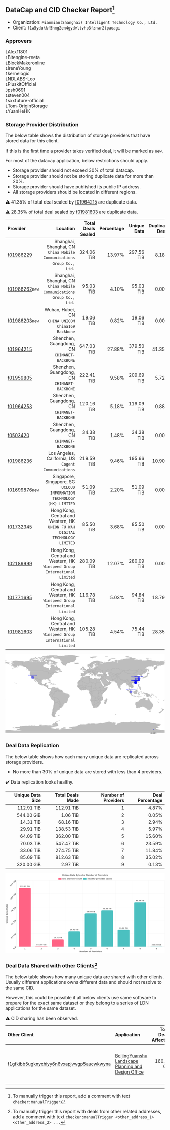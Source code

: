 ## DataCap and CID Checker Report[^1]
 - Organization: `Mianmian(Shanghai) Intelligent Technology Co., Ltd.`
 - Client: `f1w5ydukkf5hmg2en4gydvltvhp3fznwr2tpaoagi`
### Approvers
`1`Alex11801<br/>`1`Bitengine-reeta<br/>`1`BlockMakeronline<br/>`1`IreneYoung<br/>`1`kernelogic<br/>`1`NDLABS-Leo<br/>`1`PluskitOfficial<br/>`3`psh0691<br/>`1`steven004<br/>`1`sxxfuture-official<br/>`1`Tom-OriginStorage<br/>`1`YuanHeHK

### Storage Provider Distribution
The below table shows the distribution of storage providers that have stored data for this client.

If this is the first time a provider takes verified deal, it will be marked as `new`.

For most of the datacap application, below restrictions should apply.
 - Storage provider should not exceed 30% of total datacap.
 - Storage provider should not be storing duplicate data for more than 20%.
 - Storage provider should have published its public IP address.
 - All storage providers should be located in different regions.

⚠️ 41.35% of total deal sealed by [f01964215](https://filfox.info/en/address/f01964215) are duplicate data.

⚠️ 28.35% of total deal sealed by [f01981603](https://filfox.info/en/address/f01981603) are duplicate data.

| Provider                                                    |                                                                         Location | Total Deals Sealed | Percentage | Unique Data | Duplicate Deals |
| :---------------------------------------------------------- | -------------------------------------------------------------------------------: | -----------------: | ---------: | ----------: | --------------: |
| [f01986229](https://filfox.info/en/address/f01986229)       |         Shanghai, Shanghai, CN<br/>`China Mobile Communications Group Co., Ltd.` |         324.06 TiB |     13.97% |  297.56 TiB |           8.18% |
| [f01986262](https://filfox.info/en/address/f01986262)`new`  |         Shanghai, Shanghai, CN<br/>`China Mobile Communications Group Co., Ltd.` |          95.03 TiB |      4.10% |   95.03 TiB |           0.00% |
| [f01986203](https://filfox.info/en/address/f01986203)`new`  |                            Wuhan, Hubei, CN<br/>`CHINA UNICOM China169 Backbone` |          19.06 TiB |      0.82% |   19.06 TiB |           0.00% |
| [f01964215](https://filfox.info/en/address/f01964215)       |                                  Shenzhen, Guangdong, CN<br/>`CHINANET-BACKBONE` |         647.03 TiB |     27.88% |  379.50 TiB |          41.35% |
| [f01959805](https://filfox.info/en/address/f01959805)       |                                  Shenzhen, Guangdong, CN<br/>`CHINANET-BACKBONE` |         222.41 TiB |      9.58% |  209.69 TiB |           5.72% |
| [f01964253](https://filfox.info/en/address/f01964253)       |                                  Shenzhen, Guangdong, CN<br/>`CHINANET-BACKBONE` |         120.16 TiB |      5.18% |  119.09 TiB |           0.88% |
| [f0503420](https://filfox.info/en/address/f0503420)         |                                  Shenzhen, Guangdong, CN<br/>`CHINANET-BACKBONE` |          34.38 TiB |      1.48% |   34.38 TiB |           0.00% |
| [f01986236](https://filfox.info/en/address/f01986236)       |                          Los Angeles, California, US<br/>`Cogent Communications` |         219.59 TiB |      9.46% |  195.66 TiB |          10.90% |
| [f01699876](https://filfox.info/en/address/f01699876)`new`  |        Singapore, Singapore, SG<br/>`UCLOUD INFORMATION TECHNOLOGY (HK) LIMITED` |          51.09 TiB |      2.20% |   51.09 TiB |           0.00% |
| [f01732345](https://filfox.info/en/address/f01732345)       | Hong Kong, Central and Western, HK<br/>`UNION FU WAH DIGITAL TECHNOLOGY LIMITED` |          85.50 TiB |      3.68% |   85.50 TiB |           0.00% |
| [f02189999](https://filfox.info/en/address/f02189999)       |    Hong Kong, Central and Western, HK<br/>`Winspeed Group International Limited` |         280.09 TiB |     12.07% |  280.09 TiB |           0.00% |
| [f01771695](https://filfox.info/en/address/f01771695)       |    Hong Kong, Central and Western, HK<br/>`Winspeed Group International Limited` |         116.78 TiB |      5.03% |   94.84 TiB |          18.79% |
| [f01981603](https://filfox.info/en/address/f01981603)       |    Hong Kong, Central and Western, HK<br/>`Winspeed Group International Limited` |         105.28 TiB |      4.54% |   75.44 TiB |          28.35% |

<img src="https://raw.githubusercontent.com/data-preservation-programs/filplus-checker-assets/main/filecoin-project/filecoin-plus-large-datasets/issues/919/1693788068572.png"/>

### Deal Data Replication
The below table shows how each many unique data are replicated across storage providers.

- No more than 30% of unique data are stored with less than 4 providers.

✔️ Data replication looks healthy.

| Unique Data Size | Total Deals Made | Number of Providers | Deal Percentage |
| ---------------: | ---------------: | ------------------: | --------------: |
|       112.91 TiB |       112.91 TiB |                   1 |           4.87% |
|       544.00 GiB |         1.06 TiB |                   2 |           0.05% |
|        14.31 TiB |        68.16 TiB |                   3 |           2.94% |
|        29.91 TiB |       138.53 TiB |                   4 |           5.97% |
|        64.09 TiB |       362.00 TiB |                   5 |          15.60% |
|        70.03 TiB |       547.47 TiB |                   6 |          23.59% |
|        33.06 TiB |       274.75 TiB |                   7 |          11.84% |
|        85.69 TiB |       812.63 TiB |                   8 |          35.02% |
|       320.00 GiB |         2.97 TiB |                   9 |           0.13% |

<img src="https://raw.githubusercontent.com/data-preservation-programs/filplus-checker-assets/main/filecoin-project/filecoin-plus-large-datasets/issues/919/1693788069233.png"/>

### Deal Data Shared with other Clients[^3]
The below table shows how many unique data are shared with other clients.
Usually different applications owns different data and should not resolve to the same CID.

However, this could be possible if all below clients use same software to prepare for the exact same dataset or they belong to a series of LDN applications for the same dataset.

⚠️ CID sharing has been observed.

| Other Client                                                                                                          | Application                                                                                                                        | Total Deals Affected | Unique CIDs | Approvers                                                                                                                |
| :-------------------------------------------------------------------------------------------------------------------- | :--------------------------------------------------------------------------------------------------------------------------------- | -------------------: | ----------: | :----------------------------------------------------------------------------------------------------------------------- |
| [f1gfkibb5ugknyxhiyy6n6vxapjvwgp5aucwkwyna](https://filfox.info/en/address/f1gfkibb5ugknyxhiyy6n6vxapjvwgp5aucwkwyna) | [BeijingYuanshu Landscape Planning and Design Office](https://github.com/filecoin-project/filecoin-plus-large-datasets/issues/958) |           160.00 GiB |           5 | `1`Alex11801<br/>`1`cryptowhizzard<br/>`3`kernelogic<br/>`2`NDLABS-Leo<br/>`1`newwebgroup<br/>`1`psh0691<br/>`1`YuanHeHK |

[^1]: To manually trigger this report, add a comment with text `checker:manualTrigger`

[^2]: Deals from those addresses are combined into this report as they are specified with `checker:manualTrigger`

[^3]: To manually trigger this report with deals from other related addresses, add a comment with text `checker:manualTrigger <other_address_1> <other_address_2> ...`
